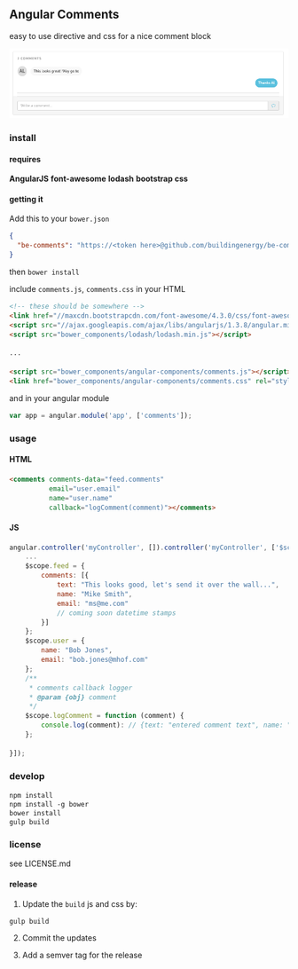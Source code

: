 ## Angular Comments

easy to use directive and css for a nice comment block

![comments](/images/comments.png?raw=true)

### install

#### requires
**AngularJS**
**font-awesome**
**lodash**
**bootstrap css**

#### getting it

Add this to your `bower.json`

```json
{
  "be-comments": "https://<token here>@github.com/buildingenergy/be-comments.git"
}
````

then `bower install`

include `comments.js`, `comments.css` in your HTML

```html
<!-- these should be somewhere -->
<link href="//maxcdn.bootstrapcdn.com/font-awesome/4.3.0/css/font-awesome.min.css" rel="stylesheet" type="text/css" />
<script src="//ajax.googleapis.com/ajax/libs/angularjs/1.3.8/angular.min.js"></script>
<script src="bower_components/lodash/lodash.min.js"></script>

...

<script src="bower_components/angular-components/comments.js"></script>
<link href="bower_components/angular-components/comments.css" rel="stylesheet" type="text/css" />
```

and in your angular module

```js
var app = angular.module('app', ['comments']);
```

### usage

#### HTML

```html
<comments comments-data="feed.comments"
          email="user.email"
          name="user.name"
          callback="logComment(comment)"></comments>
```

#### JS

```js
angular.controller('myController', []).controller('myController', ['$scope', function ($scope) {
    ...
    $scope.feed = {
        comments: [{
            text: "This looks good, let's send it over the wall...",
            name: "Mike Smith",
            email: "ms@me.com"
            // coming soon datetime stamps
        }]
    };
    $scope.user = {
        name: "Bob Jones",
        email: "bob.jones@mhof.com"
    };
    /**
     * comments callback logger
     * @param {obj} comment
     */
    $scope.logComment = function (comment) {
        console.log(comment): // {text: "entered comment text", name: "John Rocks", email: "gnar@crushing.it"}
    };

}]);
```


### develop

```console
npm install
npm install -g bower
bower install
gulp build
```

### license

see LICENSE.md

#### release

1. Update the `build` js and css by:

```console
gulp build
```

2. Commit the updates

3. Add a semver tag for the release


